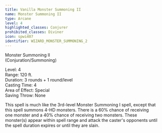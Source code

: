 ```yaml
---
title: Vanilla Monster Summoning II
name: Monster Summoning II
type: Arcane
level: 4
highlighted_classes: Conjurer
prohibited_classes: Diviner
icon: spwi407
identifier: WIZARD_MONSTER_SUMMONING_2
---
```

Monster Summoning II  
(Conjuration/Summoning)  
  
Level: 4  
Range: 120 ft.  
Duration: 3 rounds + 1 round/level  
Casting Time: 4  
Area of Effect: Special  
Saving Throw: None  
  
This spell is much like the 3rd-level Monster Summoning I spell, except that this spell summons 4-HD monsters. There is a 60% chance of receiving one monster and a 40% chance of receiving two monsters. These monster(s) appear within spell range and attack the caster's opponents until the spell duration expires or until they are slain.  
